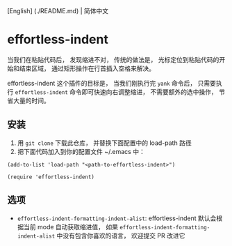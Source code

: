 [English] (./README.md) | 简体中文

# effortless-indent
当我们在粘贴代码后， 发现缩进不对， 传统的做法是， 光标定位到粘贴代码的开始和结束区域， 通过矩形操作在行首插入空格来解决。

effortless-indent 这个插件的目标是， 当我们刚执行完 `yank` 命令后， 只需要执行 `effortless-indent` 命令即可快速向右调整缩进， 不需要额外的选中操作， 节省大量的时间。

## 安装

1. 用 `git clone` 下载此仓库， 并替换下面配置中的 load-path 路径
2. 把下面代码加入到你的配置文件 ~/.emacs 中：

```elisp
(add-to-list 'load-path "<path-to-effortless-indent>")

(require 'effortless-indent)
```

## 选项

* `effortless-indent-formatting-indent-alist`: effortless-indent 默认会根据当前 mode 自动获取缩进值， 如果 `effortless-indent-formatting-indent-alist` 中没有包含你喜欢的语言， 欢迎提交 PR 改进它
